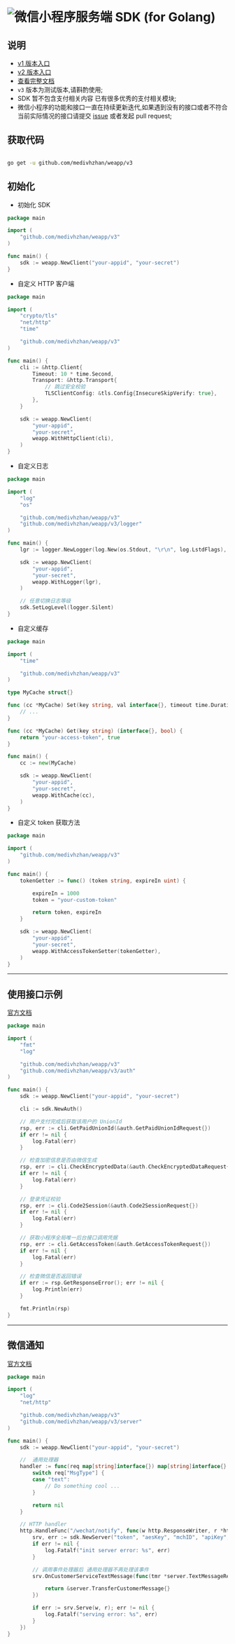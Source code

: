 # ![微信小程序服务端 SDK (for Golang)](https://repository-images.githubusercontent.com/126961623/e561e692-7eac-4cd1-955b-f4fe3ff6f7b7)

## 说明

- [v1 版本入口](https://github.com/medivhzhan/weapp/tree/v1)
- [v2 版本入口](https://github.com/medivhzhan/weapp/tree/v2)
- [查看完整文档](https://pkg.go.dev/github.com/medivhzhan/weapp/v3)
- `v3` 版本为测试版本,请斟酌使用;
- SDK 暂不包含支付相关内容 已有很多优秀的支付相关模块;
- 微信小程序的功能和接口一直在持续更新迭代,如果遇到没有的接口或者不符合当前实际情况的接口请提交 [issue](https://github.com/royalrick/weapp/issues/new) 或者发起 pull request;

## 获取代码

```sh

go get -u github.com/medivhzhan/weapp/v3

```

## 初始化

- 初始化 SDK

```go
package main

import (
	"github.com/medivhzhan/weapp/v3"
)

func main() {
	sdk := weapp.NewClient("your-appid", "your-secret")
}
```

- 自定义 HTTP 客户端

```go
package main

import (
	"crypto/tls"
	"net/http"
	"time"

	"github.com/medivhzhan/weapp/v3"
)

func main() {
	cli := &http.Client{
		Timeout: 10 * time.Second,
		Transport: &http.Transport{
			// 跳过安全校验
			TLSClientConfig: &tls.Config{InsecureSkipVerify: true},
		},
	}

	sdk := weapp.NewClient(
		"your-appid",
		"your-secret",
		weapp.WithHttpClient(cli),
	)
}

```

- 自定义日志

```go
package main

import (
	"log"
	"os"

	"github.com/medivhzhan/weapp/v3"
	"github.com/medivhzhan/weapp/v3/logger"
)

func main() {
	lgr := logger.NewLogger(log.New(os.Stdout, "\r\n", log.LstdFlags), logger.Info, true)

	sdk := weapp.NewClient(
		"your-appid",
		"your-secret",
		weapp.WithLogger(lgr),
	)

	// 任意切换日志等级
	sdk.SetLogLevel(logger.Silent)
}

```

- 自定义缓存

```go
package main

import (
	"time"

	"github.com/medivhzhan/weapp/v3"
)

type MyCache struct{}

func (cc *MyCache) Set(key string, val interface{}, timeout time.Duration) {
	// ...
}

func (cc *MyCache) Get(key string) (interface{}, bool) {
	return "your-access-token", true
}

func main() {
	cc := new(MyCache)

	sdk := weapp.NewClient(
		"your-appid",
		"your-secret",
		weapp.WithCache(cc),
	)
}

```

- 自定义 token 获取方法

```go
package main

import (
	"github.com/medivhzhan/weapp/v3"
)

func main() {
	tokenGetter := func() (token string, expireIn uint) {

		expireIn = 1000
		token = "your-custom-token"

		return token, expireIn
	}

	sdk := weapp.NewClient(
		"your-appid",
		"your-secret",
		weapp.WithAccessTokenSetter(tokenGetter),
	)
}

```

---

## 使用接口示例

[官方文档](https://developers.weixin.qq.com/miniprogram/dev/api-backend/)

```go
package main

import (
	"fmt"
	"log"

	"github.com/medivhzhan/weapp/v3"
	"github.com/medivhzhan/weapp/v3/auth"
)

func main() {
	sdk := weapp.NewClient("your-appid", "your-secret")

	cli := sdk.NewAuth()

    // 用户支付完成后获取该用户的 UnionId
	rsp, err := cli.GetPaidUnionId(&auth.GetPaidUnionIdRequest{})
	if err != nil {
		log.Fatal(err)
	}

    // 检查加密信息是否由微信生成
	rsp, err := cli.CheckEncryptedData(&auth.CheckEncryptedDataRequest{})
	if err != nil {
		log.Fatal(err)
	}

    // 登录凭证校验
	rsp, err := cli.Code2Session(&auth.Code2SessionRequest{})
	if err != nil {
		log.Fatal(err)
	}

    // 获取小程序全局唯一后台接口调用凭据
	rsp, err := cli.GetAccessToken(&auth.GetAccessTokenRequest{})
	if err != nil {
		log.Fatal(err)
	}

    // 检查微信是否返回错误
	if err := rsp.GetResponseError(); err != nil {
		log.Println(err)
	}

	fmt.Println(rsp)
}

```

---

## 微信通知

[官方文档](https://developers.weixin.qq.com/miniprogram/dev/framework/server-ability/message-push.html#option-url)

```go
package main

import (
	"log"
	"net/http"

	"github.com/medivhzhan/weapp/v3"
	"github.com/medivhzhan/weapp/v3/server"
)

func main() {
	sdk := weapp.NewClient("your-appid", "your-secret")

	//  通用处理器
	handler := func(req map[string]interface{}) map[string]interface{} {
		switch req["MsgType"] {
		case "text":
			// Do something cool ...
		}

		return nil
	}

    // HTTP handler
	http.HandleFunc("/wechat/notify", func(w http.ResponseWriter, r *http.Request) {
		srv, err := sdk.NewServer("token", "aesKey", "mchID", "apiKey", false, handler)
		if err != nil {
			log.Fatalf("init server error: %s", err)
		}

		// 调用事件处理器后 通用处理器不再处理该事件
		srv.OnCustomerServiceTextMessage(func(tmr *server.TextMessageResult) *server.TransferCustomerMessage {

			return &server.TransferCustomerMessage{}
		})

		if err := srv.Serve(w, r); err != nil {
			log.Fatalf("serving error: %s", err)
		}
	})
}

```
